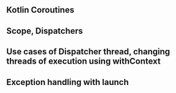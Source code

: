 ## Kotlin Coroutines
## Scope, Dispatchers

## Use cases of Dispatcher thread, changing threads of execution using withContext
##  Exception handling with launch 